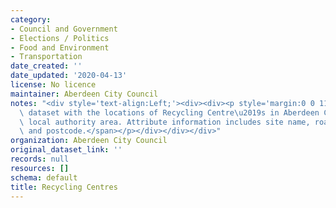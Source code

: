 ```yaml
---
category:
- Council and Government
- Elections / Politics
- Food and Environment
- Transportation
date_created: ''
date_updated: '2020-04-13'
license: No licence
maintainer: Aberdeen City Council
notes: "<div style='text-align:Left;'><div><div><p style='margin:0 0 11 0;'><span>Point\
  \ dataset with the locations of Recycling Centre\u2019s in Aberdeen City Council\
  \ local authority area. Attribute information includes site name, road name, locality\
  \ and postcode.</span></p></div></div></div>"
organization: Aberdeen City Council
original_dataset_link: ''
records: null
resources: []
schema: default
title: Recycling Centres
---
```

